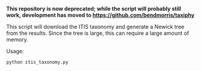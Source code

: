 **This repository is now deprecated; while the script will probably still work, 
development has moved to https://github.com/bendmorris/taxiphy**

This script will download the ITIS taxonomy and generate a Newick tree from the results.
Since the tree is large, this can require a large amount of memory.

Usage:

    python itis_taxonomy.py

